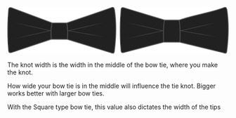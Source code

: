 ![Ancho de nudo](knotwidth.svg)

The knot width is the width in the middle of the bow tie, where you make the knot.

How wide your bow tie is in the middle will influence the tie knot. Bigger works better with larger bow ties.

<Note>

With the Square type bow tie, this value also dictates the width of the tips

</Note>
